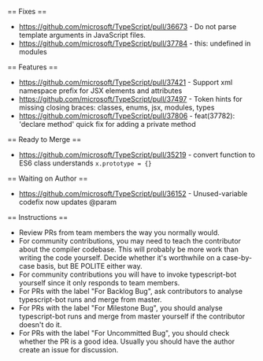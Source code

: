 == Fixes ==

* https://github.com/microsoft/TypeScript/pull/36673 - Do not parse template arguments in JavaScript files.
* https://github.com/microsoft/TypeScript/pull/37784 - this: undefined in modules

== Features ==

* https://github.com/microsoft/TypeScript/pull/37421 - Support xml namespace prefix for JSX elements and attributes
* https://github.com/microsoft/TypeScript/pull/37497 - Token hints for missing closing braces: classes, enums, jsx, modules, types
* https://github.com/microsoft/TypeScript/pull/37806 - feat(37782): 'declare method' quick fix for adding a private method

== Ready to Merge ==

* https://github.com/microsoft/TypeScript/pull/35219 - convert function to ES6 class understands `x.prototype = {}`

== Waiting on Author ==

* https://github.com/microsoft/TypeScript/pull/36152 - Unused-variable codefix now updates @param

== Instructions ==

* Review PRs from team members the way you normally would.
* For community contributions, you may need to teach the contributor about the compiler codebase. This will probably be more work than writing the code yourself. Decide whether it's worthwhile on a case-by-case basis, but BE POLITE either way.
* For community contributions you will have to invoke typescript-bot yourself since it only responds to team members.
* For PRs with the label "For Backlog Bug", ask contributors to analyse typescript-bot runs and merge from master.
* For PRs with the label "For Milestone Bug", you should analyse typescript-bot runs and merge from master yourself if the contributor doesn't do it.
* For PRs with the label "For Uncommitted Bug", you should check whether the PR is a good idea. Usually you should have the author create an issue for discussion.

